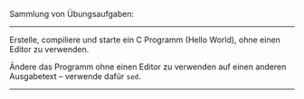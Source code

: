Sammlung von Übungsaufgaben:



---

Erstelle, compiliere und starte ein C Programm (Hello World), ohne einen Editor zu verwenden.

Ändere das Programm ohne einen Editor zu verwenden auf einen anderen Ausgabetext – verwende dafür `sed`.

---

